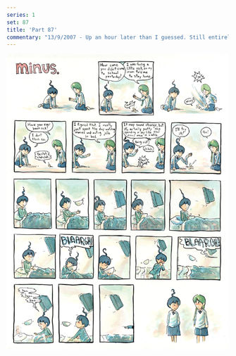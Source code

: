 ```yaml
---
series: 1
set: 87
title: 'Part 87'
commentary: "13/9/2007 - Up an hour later than I guessed. Still entirely uninterested in drawing comics right now. I'm thinking I'll spend the next week or so burning through a few stories that would last until November and then take a break. Sorta messed up on this one. I painted the whole thing with the lights off only to see the colors were quite different than I imagined once I remembered to put the light on near the end. Also: other stuff."
---
```


![](../../../../assets/minus/part-87/minus87.jpg)